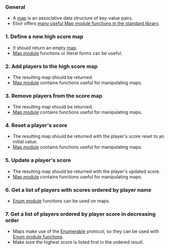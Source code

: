 ### General

- A [map][maps] is an associative data structure of key-value pairs.
- Elixir offers [many useful Map module functions in the standard library][map-module].

### 1. Define a new high score map

- It should return an empty [map][maps].
- [Map module][map-module] functions or literal forms can be useful.

### 2. Add players to the high score map

- The resulting map should be returned.
- [Map module][map-module] contains functions useful for manipulating maps.

### 3. Remove players from the score map

- The resulting map should be returned.
- [Map module][map-module] contains functions useful for manipulating maps.

### 4. Reset a player's score

- The resulting map should be returned with the player's score reset to an initial value.
- [Map module][map-module] contains functions useful for manipulating maps.

### 5. Update a player's score

- The resulting map should be returned with the player's updated score.
- [Map module][map-module] contains functions useful for manipulating maps.

### 6. Get a list of players with scores ordered by player name

- [Enum module][enum] functions can be used on maps.

### 7. Get a list of players ordered by player score in decreasing order

- Maps make use of the [Enumerable][enum-protocol] protocol, so they can be used with [Enum module functions][enum].
- Make sure the highest score is listed first in the ordered result.

[default-arg]: https://elixir-lang.org/getting-started/modules-and-functions.html#default-arguments
[enum]: https://hexdocs.pm/elixir/Enum.html
[enum-protocol]: https://hexdocs.pm/elixir/Enumerable.html
[integers]: https://elixir-lang.org/getting-started/basic-types.html
[maps]: https://elixir-lang.org/getting-started/keywords-and-maps.html#maps
[map-module]: https://hexdocs.pm/elixir/Map.html
[named-function]: https://elixir-lang.org/getting-started/modules-and-functions.html#named-functions
[strings]: https://elixir-lang.org/getting-started/basic-types.html#strings
